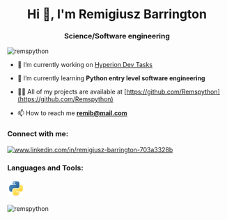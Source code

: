 <h1 align="center">Hi 👋, I'm Remigiusz Barrington</h1>
<h3 align="center">Science/Software engineering</h3>
<p align="left"> <img src="https://komarev.com/ghpvc/?username=remspython&label=Profile%20views&color=0e75b6&style=flat" alt="remspython" /> </p>

- 🔭 I’m currently working on [Hyperion Dev Tasks](https://github.com/Remspython/byb_project)

- 🌱 I’m currently learning **Python entry level software engineering**

- 👨‍💻 All of my projects are available at [https://github.com/Remspython](https://github.com/Remspython)

- 📫 How to reach me **remib@mail.com**

<h3 align="left">Connect with me:</h3>
<p align="left">
<a href="https://linkedin.com/in/www.linkedin.com/in/remigiusz-barrington-703a3328b" target="blank"><img align="center" src="https://raw.githubusercontent.com/rahuldkjain/github-profile-readme-generator/master/src/images/icons/Social/linked-in-alt.svg" alt="www.linkedin.com/in/remigiusz-barrington-703a3328b" height="30" width="40" /></a>
</p>

<h3 align="left">Languages and Tools:</h3>
<p align="left"> <a href="https://www.python.org" target="_blank" rel="noreferrer"> <img src="https://raw.githubusercontent.com/devicons/devicon/master/icons/python/python-original.svg" alt="python" width="40" height="40"/> </a> </p>

<p><img align="center" src="https://github-readme-stats.vercel.app/api/top-langs?username=remspython&show_icons=true&locale=en&layout=compact" alt="remspython" /></p>
